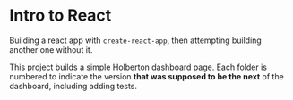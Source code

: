 # Intro to React
Building a react app with ``create-react-app``, then attempting building another one without it.

This project builds a simple Holberton dashboard page. Each folder is numbered to indicate the version __that was supposed to be the next__ of the dashboard, including adding tests.
